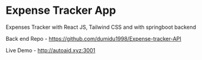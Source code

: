 # Expense Tracker App

Expenses Tracker with React JS, Tailwind CSS and with springboot backend

Back end Repo - https://github.com/dumidu1998/Expense-tracker-API 

Live Demo - http://autoaid.xyz:3001


